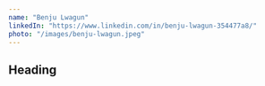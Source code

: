 ```yaml
---
name: "Benju Lwagun"
linkedIn: "https://www.linkedin.com/in/benju-lwagun-354477a8/"
photo: "/images/benju-lwagun.jpeg"
---
```


## Heading
